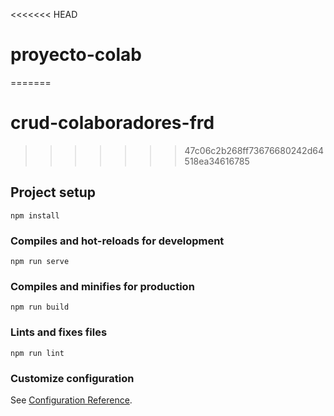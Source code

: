 <<<<<<< HEAD
# proyecto-colab
=======
# crud-colaboradores-frd
>>>>>>> 47c06c2b268ff73676680242d64518ea34616785

## Project setup
```
npm install
```

### Compiles and hot-reloads for development
```
npm run serve
```

### Compiles and minifies for production
```
npm run build
```

### Lints and fixes files
```
npm run lint
```

### Customize configuration
See [Configuration Reference](https://cli.vuejs.org/config/).
